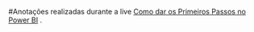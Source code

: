 #Anotações realizadas durante a live [Como dar os Primeiros Passos no Power BI](https://www.youtube.com/watch?v=MZCtkHBao5M&list=PLxjKFMYkZ9Od79I04iYWi6o5CbXXLKktV&index=2) .
